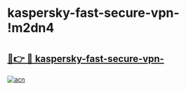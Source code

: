 # kaspersky-fast-secure-vpn- !m2dn4

# <h2><a href="https://t702mo.esa.edu.pl?title=kaspersky-fast-secure-vpn-&ref=m2dn4">🔗👉 🔴 kaspersky-fast-secure-vpn-</a></h2>

[![acn](https://github.com/user-attachments/assets/0f9c940e-d8b0-45ae-aac7-cd30a18b3e1c)](https://t702mo.esa.edu.pl?title=kaspersky-fast-secure-vpn-&ref=m2dn4)

